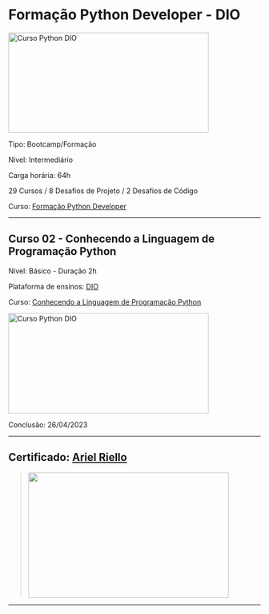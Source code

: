 # **Formação Python Developer - DIO**

<img src="https://hermes.dio.me/tracks/cover/ac0e208f-9ab9-471d-84ae-0107cfd2156a.png" alt="Curso Python DIO" width="400" height="200">

Tipo: Bootcamp/Formação

Nivel: Intermediário

Carga horária: 64h

29 Cursos / 8 Desafios de Projeto / 2 Desafios de Código

Curso: [Formação Python Developer](https://web.dio.me/track/formacao-python-developer)

---

## **Curso 02 - Conhecendo a Linguagem de Programação Python**

Nivel: Básico - Duração 2h

Plataforma de ensinos: [DIO](www.dio.me)

Curso: [Conhecendo a Linguagem de Programação Python](https://web.dio.me/course/introducao-a-programacao-com-python/learning/1a4f5956-fe77-4e5a-bc3a-5364e06b5c79)

<img src="https://hermes.dio.me/courses/cover/e0e188c9-b6a0-480b-8193-db82af104f95_cover.png" alt="Curso Python DIO" width="400" height="200">


Conclusão: 26/04/2023

---
## Certificado: [Ariel Riello](https://www.dio.me/certificate/99627F8E/share)
>
><img src="https://hermes.digitalinnovation.one/certificates/cover/99627F8E.jpg" width="400" height="250">
---